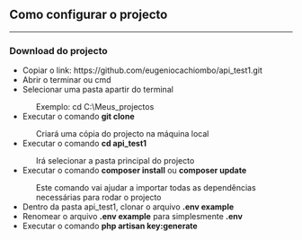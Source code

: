## Como configurar o projecto
---

### Download do projecto

<ul>
<li>Copiar o link: https://github.com/eugeniocachiombo/api_test1.git </li>
<li>Abrir o terminar ou cmd</li>
<li>Selecionar uma pasta apartir do terminal</li>
    <ul type="none">
    <li>Exemplo: cd C:\Meus_projectos</li>
    </ul>
<li>Executar o comando <b>git clone <link copiado></b> </li>
    <ul type="none">
    <li>Criará uma cópia do projecto na máquina local</li>
    </ul>
<li>Executar o comando <b>cd api_test1</b></li>
    <ul type="none">
    <li>Irá selecionar a pasta principal do projecto</li>
    </ul>
<li>Executar o comando <b>composer install</b> ou <b>composer update</b></li>
    <ul type="none">
    <li>Este comando vai ajudar a importar todas as dependências necessárias para rodar o projecto</li>
    </ul>
<li>Dentro da pasta api_test1, clonar o arquivo <b>.env example</b></li>
<li>Renomear o arquivo <b>.env example</b> para simplesmente <b>.env</b></li>
<li>Executar o comando <b>php artisan key:generate</b></li>
</ul>

